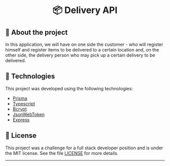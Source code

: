 <div align="center">
  <h1>
    📦 Delivery API
  </h1>
</div>

## 📃 About the project

In this application, we will have on one side the customer - who will register himself and register items to be delivered to a certain location 
and, on the other side, the delivery person who may pick up a certain delivery to be delivered.

## 🧪 Technologies

This project was developed using the following technologies:

 - [Prisma](https://www.prisma.io/docs/)
 - [Typescript](https://www.typescriptlang.org)
 - [Bcrypt](https://www.npmjs.com/package/bcrypt)
 - [JsonWebToken](https://www.npmjs.com/package/jsonwebtoken)
 - [Express](https://expressjs.com/pt-br/)

## 📝 License

This project was a challenge for a full stack developer position and is under the MIT license. See the file [LICENSE](LICENSE.md) for more details.

---
